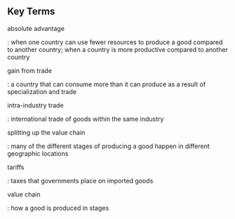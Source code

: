 ## Key Terms

absolute advantage

:   when one country can use fewer resources to produce a good compared
    to another country; when a country is more productive compared to
    another country

gain from trade

:   a country that can consume more than it can produce as a result of
    specialization and trade

intra-industry trade

:   international trade of goods within the same industry

splitting up the value chain

:   many of the different stages of producing a good happen in different
    geographic locations

tariffs

:   taxes that governments place on imported goods

value chain

:   how a good is produced in stages
